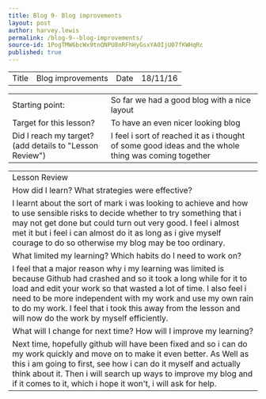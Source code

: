 ```yaml
---
title: Blog 9- Blog improvements
layout: post
author: harvey.lewis
permalink: /blog-9--blog-improvements/
source-id: 1PogTMW6bcWx9tnQNPU8nRFhHyGsxYA0IjU07fKWHqRc
published: true
---
```

<table>
  <tr>
    <td>Title</td>
    <td>Blog improvements</td>
    <td>Date</td>
    <td>18/11/16</td>
  </tr>
</table>


<table>
  <tr>
    <td>Starting point:</td>
    <td>So far we had a good blog with a nice layout</td>
  </tr>
  <tr>
    <td>Target for this lesson?</td>
    <td>To have an even nicer looking blog</td>
  </tr>
  <tr>
    <td>Did I reach my target? 
(add details to "Lesson Review")</td>
    <td> I feel i sort of reached it as i thought of some good ideas and the whole thing was coming together</td>
  </tr>
</table>


<table>
  <tr>
    <td>Lesson Review</td>
  </tr>
  <tr>
    <td>How did I learn? What strategies were effective? </td>
  </tr>
  <tr>
    <td>I learnt about the sort of mark i was looking to achieve and how to use sensible risks to decide whether to try something that i may not get done but could turn out very good. I feel i almost met it but i feel i can almost do it as long as i give myself courage to do so otherwise my blog may be too ordinary.</td>
  </tr>
  <tr>
    <td>What limited my learning? Which habits do I need to work on? </td>
  </tr>
  <tr>
    <td>I feel that a major reason why i my learning was limited is because Github had crashed and so it took a long while for it to load and edit your work so that wasted a lot of time. I also feel i need to be more independent with my work and use my own rain to do my work. I feel that i took this away from the lesson and will now do the work by myself efficiently.</td>
  </tr>
  <tr>
    <td>What will I change for next time? How will I improve my learning?</td>
  </tr>
  <tr>
    <td>Next time, hopefully github will have been fixed and so i can do my work quickly and move on to make it even better. As Well as this i am going to first, see how i can do it myself and actually think about it. Then i will search up ways to improve my blog and if it comes to it, which i hope it won't, i will ask for help.</td>
  </tr>
</table>


